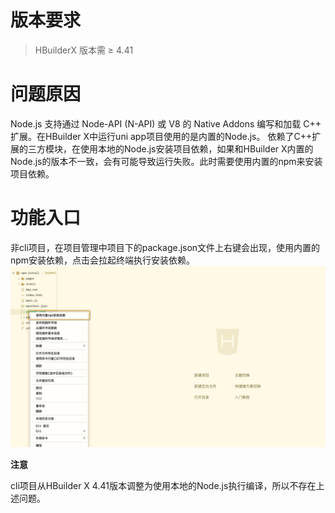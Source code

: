 # 版本要求
> HBuilderX 版本需 ≥ 4.41

# 问题原因

Node.js 支持通过 Node-API (N-API) 或 V8 的 Native Addons 编写和加载 C++ 扩展。在HBuilder X中运行uni app项目使用的是内置的Node.js。
依赖了C++扩展的三方模块，在使用本地的Node.js安装项目依赖，如果和HBuilder X内置的Node.js的版本不一致，会有可能导致运行失败。此时需要使用内置的npm来安装项目依赖。

# 功能入口

非cli项目，在项目管理中项目下的package.json文件上右键会出现，使用内置的npm安装依赖，点击会拉起终端执行安装依赖。
![](installDependencies_files/1.jpg)

**注意**

cli项目从HBuilder X 4.41版本调整为使用本地的Node.js执行编译，所以不存在上述问题。
